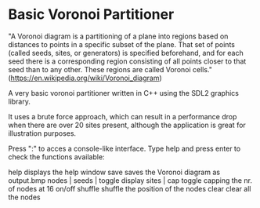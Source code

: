 # Basic Voronoi Partitioner

"A Voronoi diagram is a partitioning of a plane into regions based on distances to points in a specific subset of the plane. That set of points (called seeds, sites, or generators) is specified beforehand, and for each seed there is a corresponding region consisting of all points closer to that seed than to any other. These regions are called Voronoi cells." (https://en.wikipedia.org/wiki/Voronoi_diagram)

A very basic voronoi partitioner written in C++ using the SDL2 graphics library.

It uses a brute force approach, which can result in a performance drop when there are over 20 sites present, although the application is great for illustration purposes.

Press ":" to acces a console-like interface.
Type help and press enter to check the functions available:

  help     displays the help window
  save     saves the Voronoi diagram as output.bmp
  nodes  | 
  seeds  | toggle display
  sites  | 
  cap      toggle capping the nr. of nodes at 16 on/off
  shuffle  shuffle the position of the nodes
  clear    clear all the nodes



